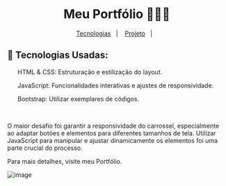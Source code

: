 <h1 align="center">Meu Portfólio 👨🏽‍💻</h1>

<p align="center">
  <a href="[#-tecnologias](https://vetormelo.github.io/Portfolio_Melo/)">Tecnologias</a>&nbsp;&nbsp;&nbsp;|&nbsp;&nbsp;&nbsp;
  <a href="#-projeto">Projeto</a>&nbsp;&nbsp;&nbsp;|&nbsp;&nbsp;&nbsp;
</p>

## 🚀 Tecnologias Usadas:

<ul>HTML & CSS: Estruturação e estilização do layout.</ul>
<ul>JavaScript: Funcionalidades interativas e ajustes de responsividade.</ul>
<ul>Bootstrap: Utilizar exemplares de códigos.</ul>
<br>

O maior desafio foi garantir a responsividade do carrossel, especialmente ao adaptar botões e elementos para diferentes tamanhos de tela. Utilizar JavaScript para manipular e ajustar dinamicamente os elementos foi uma parte crucial do processo.

Para mais detalhes, visite meu Portfólio.

![image](https://github.com/user-attachments/assets/5ac8cdad-fff8-4e7a-a1d6-908fb412d8a3)
